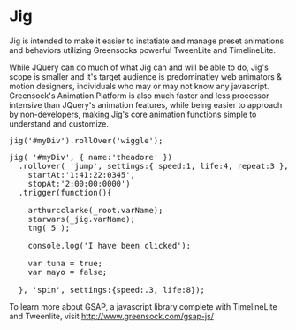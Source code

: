 Jig
===

Jig is intended to make it easier to instatiate and manage preset animations and behaviors utilizing Greensocks powerful TweenLite and TimelineLite.

While JQuery can do much of what Jig can and will be able to do, Jig's scope is smaller and it's target audience is predominatley web animators & motion designers, individuals who may or may not know any javascript. Greensock's Animation Platform is also much faster and less processor intensive than JQuery's animation features, while being easier to approach by non-developers, making Jig's core animation functions simple to understand and customize.


<pre>
jig('#myDiv').rollOver('wiggle');
</pre>

<pre>
jig( '#myDiv', { name:'theadore' })
  .rollover( 'jump', settings:{ speed:1, life:4, repeat:3 }, 
    startAt:'1:41:22:0345', 
    stopAt:'2:00:00:0000')
  .trigger(function(){
  
    arthurcclarke(_root.varName);
    starwars(_jig.varName);
    tng( 5 );
    
    console.log('I have been clicked');
    
    var tuna = true;
    var mayo = false;
    
  }, 'spin', settings:{speed:.3, life:8});
</pre>

To learn more about GSAP, a javascript library complete with TimelineLite and Tweenlite, visit http://www.greensock.com/gsap-js/
